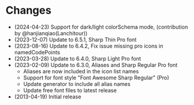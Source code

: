# Changes

- (2024-04-23) Support for dark/light colorSchema mode, (contribution by @hanjianqiao(Lanchitour))
- (2023-12-07) Update to 6.5.1, Sharp Thin Pro font
- (2023-08-16) Update to 6.4.2, Fix issue missing pro icons in namedCodePoints
- (2023-03-28) Update to 6.4.0, Sharp Light Pro font
- (2023-02-09) Update to 6.3.0, Aliases and Sharp Regular Pro font
  - Aliases are now included in the icon list names
  - Support for font style "Font Awesome Sharp Regular" (Pro)
  - Update generator to include all alias names
  - Update free font files to latest release
- (2013-04-19) Initial release
